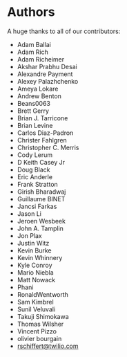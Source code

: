 Authors
=======

A huge thanks to all of our contributors:


- Adam Ballai
- Adam Rich
- Adam Richeimer
- Akshar Prabhu Desai
- Alexandre Payment
- Alexey Palazhchenko
- Ameya Lokare
- Andrew Benton
- Beans0063
- Brett Gerry
- Brian J. Tarricone
- Brian Levine
- Carlos Diaz-Padron
- Christer Fahlgren
- Christopher C. Merris
- Cody Lerum
- D Keith Casey Jr
- Doug Black
- Eric Anderle
- Frank Stratton
- Girish Bharadwaj
- Guillaume BINET
- Jancsi Farkas
- Jason Li
- Jeroen Wesbeek
- John A. Tamplin
- Jon Plax
- Justin Witz
- Kevin Burke
- Kevin Whinnery
- Kyle Conroy
- Mario Niebla
- Matt Nowack
- Phani
- RonaldWentworth
- Sam Kimbrel
- Sunil Veluvali
- Takuji Shimokawa
- Thomas Wilsher
- Vincent Pizzo
- olivier bourgain
- rschiffert@twilio.com
